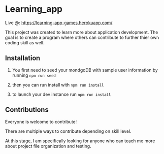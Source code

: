 # Learning_app

Live @: https://learning-app-games.herokuapp.com/

This project was created to learn more about application development.
The goal is to create a program where others can contribute to further thier own coding skill as well.

## Installation

1. You first need to seed your mondgoDB with sample user information by running `npm run seed`

1. then you can run install with `npm run install`

1. to launch your dev instance run `npm run install`

## Contributions

Everyone is welcome to contribute!

There are multiple ways to contribute depending on skill level.

At this stage, I am specifically looking for anyone who can teach me more about project file organization and testing.
